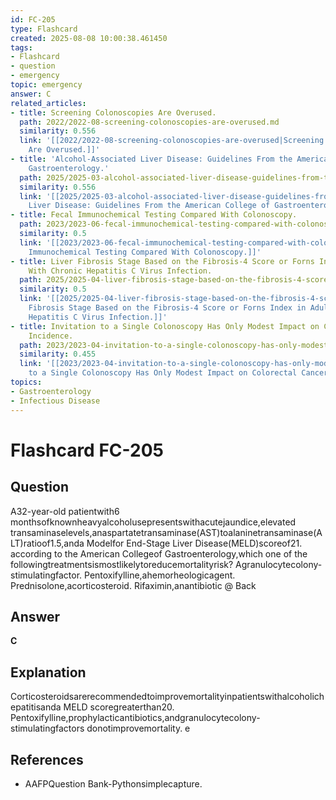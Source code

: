 ```yaml
---
id: FC-205
type: Flashcard
created: 2025-08-08 10:00:38.461450
tags:
- Flashcard
- question
- emergency
topic: emergency
answer: C
related_articles:
- title: Screening Colonoscopies Are Overused.
  path: 2022/2022-08-screening-colonoscopies-are-overused.md
  similarity: 0.556
  link: '[[2022/2022-08-screening-colonoscopies-are-overused|Screening Colonoscopies
    Are Overused.]]'
- title: 'Alcohol-Associated Liver Disease: Guidelines From the American College of
    Gastroenterology.'
  path: 2025/2025-03-alcohol-associated-liver-disease-guidelines-from-the-america.md
  similarity: 0.556
  link: '[[2025/2025-03-alcohol-associated-liver-disease-guidelines-from-the-america|Alcohol-Associated
    Liver Disease: Guidelines From the American College of Gastroenterology.]]'
- title: Fecal Immunochemical Testing Compared With Colonoscopy.
  path: 2023/2023-06-fecal-immunochemical-testing-compared-with-colonoscopy.md
  similarity: 0.5
  link: '[[2023/2023-06-fecal-immunochemical-testing-compared-with-colonoscopy|Fecal
    Immunochemical Testing Compared With Colonoscopy.]]'
- title: Liver Fibrosis Stage Based on the Fibrosis-4 Score or Forns Index in Adults
    With Chronic Hepatitis C Virus Infection.
  path: 2025/2025-04-liver-fibrosis-stage-based-on-the-fibrosis-4-score-or-forns.md
  similarity: 0.5
  link: '[[2025/2025-04-liver-fibrosis-stage-based-on-the-fibrosis-4-score-or-forns|Liver
    Fibrosis Stage Based on the Fibrosis-4 Score or Forns Index in Adults With Chronic
    Hepatitis C Virus Infection.]]'
- title: Invitation to a Single Colonoscopy Has Only Modest Impact on Colorectal Cancer
    Incidence.
  path: 2023/2023-04-invitation-to-a-single-colonoscopy-has-only-modest-impact-on.md
  similarity: 0.455
  link: '[[2023/2023-04-invitation-to-a-single-colonoscopy-has-only-modest-impact-on|Invitation
    to a Single Colonoscopy Has Only Modest Impact on Colorectal Cancer Incidence.]]'
topics:
- Gastroenterology
- Infectious Disease
---
```


# Flashcard FC-205

## Question

A32-year-old patientwith6 monthsofknownheavyalcoholusepresentswithacutejaundice,elevated transaminaselevels,anaspartatetransaminase(AST)toalaninetransaminase(ALT)ratioof1.5,anda Modelfor End-Stage Liver Disease(MELD)scoreof21. according to the American Collegeof Gastroenterology,which one of the followingtreatmentsismostlikelytoreducemortalityrisk? Agranulocytecolony-stimulatingfactor. Pentoxifylline,ahemorheologicagent. Prednisolone,acorticosteroid. Rifaximin,anantibiotic @ Back

## Answer

**C**

## Explanation

Corticosteroidsarerecommendedtoimprovemortalityinpatientswithalcoholichepatitisanda MELD scoregreaterthan20. Pentoxifylline,prophylacticantibiotics,andgranulocytecolony-stimulatingfactors donotimprovemortality. e

## References

- AAFPQuestion Bank-Pythonsimplecapture.

